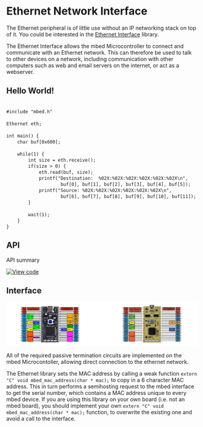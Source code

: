 # Ethernet Network Interface

The Ethernet peripheral is of little use without an IP networking stack on top of it. You could be interested in the [Ethernet Interface](EthernetInterface.md) library.

The Ethernet Interface allows the mbed Microcontroller to connect and communicate with an Ethernet network. This can therefore be used to talk to other devices on a network, including communication with other computers such as web and email servers on the internet, or act as a webserver.

## Hello World!

```

#include "mbed.h"

Ethernet eth;

int main() {
    char buf[0x600];

    while(1) {
        int size = eth.receive();
        if(size > 0) {
            eth.read(buf, size);
            printf("Destination:  %02X:%02X:%02X:%02X:%02X:%02X\n",
                    buf[0], buf[1], buf[2], buf[3], buf[4], buf[5]);
            printf("Source: %02X:%02X:%02X:%02X:%02X:%02X\n",
                    buf[6], buf[7], buf[8], buf[9], buf[10], buf[11]);
        }

        wait(1);
    }
}
```

## API

API summary

[![View code](https://www.mbed.com/embed/?type=library)](https://developer.mbed.org/users/mbed_official/code/mbed/docs/3d0ef94e36ec/classmbed_1_1Ethernet.html) 

## Interface

<span class="images">![](../Images/two_pinouts.jpeg)</span>

All of the required passive termination circuits are implemented on the mbed Microcontoller, allowing direct connection to the ethernet network.

The Ethernet library sets the MAC address by calling a weak function `extern "C" void mbed_mac_address(char * mac);` to copy in a 6 character MAC address. This in turn performs a semihosting request to the mbed interface to get the serial number, which contains a MAC address unique to every mbed device. If you are using this library on your own board (i.e. not an mbed board), you should implement your own `extern "C" void mbed_mac_address(char * mac);` function, to overwrite the existing one and avoid a call to the interface.
